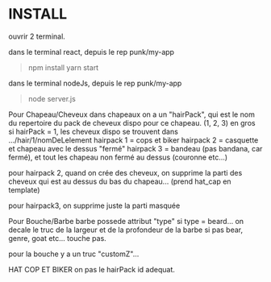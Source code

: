 # INSTALL
ouvrir 2 terminal.


dans le terminal react, depuis le rep punk/my-app
> npm install
> yarn start

dans le terminal nodeJs, depuis le rep punk/my-app
> node server.js



Pour Chapeau/Cheveux
dans chapeaux on a un "hairPack", qui est le nom du repertoire du pack de cheveux dispo pour ce chapeau. (1, 2, 3)
en gros si hairPack = 1, les cheveux dispo se trouvent dans .../hair/1/nomDeLelement
hairpack 1 = cops et biker
hairpack 2 = casquette et chapeau avec le dessus "fermé"
hairpack 3 = bandeau (pas bandana, car fermé), et tout les chapeau non fermé au dessus (couronne etc...)

pour hairpack 2, quand on crée des cheveux, on supprime la parti des cheveux qui est au dessus du bas du chapeau...
(prend hat_cap en template)

pour hairpack3, on supprime juste la parti masquée

Pour Bouche/Barbe
barbe possede attribut "type"
si type =  beard... on decale le truc de la largeur et de la profondeur de la barbe
si pas bear, genre, goat etc... touche pas.

pour la bouche y a un truc "customZ"...

HAT COP ET BIKER on pas le hairPack id adequat.